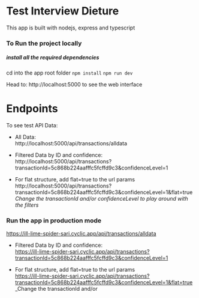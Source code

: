 # Test Interview Dieture
This app is built with nodejs, express and typescript

### To Run the project locally
##### install all the required dependencies

cd into the app root folder 
`npm install`
`npm run dev`

Head to:
http://localhost:5000 to see the web interface



# Endpoints
To see test API Data:
- All Data:  
http://localhost:5000/api/transactions/alldata

- Filtered Data by ID and confidence:    
http://localhost:5000/api/transactions?transactionId=5c868b224aafffc5fcffd9c3&confidenceLevel=1

- For flat structure, add flat=true to the url params  
http://localhost:5000/api/transactions?transactionId=5c868b224aafffc5fcffd9c3&confidenceLevel=1&flat=true  
_Change the transactionId and/or confidenceLevel to play around with the filters_


### Run the app in production mode
https://ill-lime-spider-sari.cyclic.app/api/transactions/alldata

- Filtered Data by ID and confidence:    
https://ill-lime-spider-sari.cyclic.app/api/transactions?transactionId=5c868b224aafffc5fcffd9c3&confidenceLevel=1

- For flat structure, add flat=true to the url params  
https://ill-lime-spider-sari.cyclic.app/api/transactions?transactionId=5c868b224aafffc5fcffd9c3&confidenceLevel=1&flat=true  
_Change the transactionId and/or